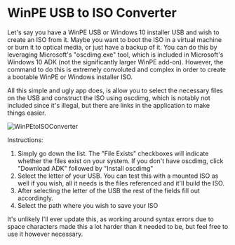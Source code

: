 # WinPE USB to ISO Converter
Let's say you have a WinPE USB or Windows 10 installer USB and wish to create an ISO from it. Maybe you want to boot the ISO in a virtual machine or burn it to
optical media, or just have a backup of it. You can do this by leveraging Microsoft's "oscdimg.exe" tool, which is included in Microsoft's Windows 10 ADK (not the significantly larger WinPE add-on). However, the command to do this is extremely convoluted and complex in order to create a bootable WinPE or Windows installer ISO.

All this simple and ugly app does, is allow you to select the necessary files on the USB and construct the ISO using oscdimg, which is notably not included since it's
illegal, but there are links in the application to make things easier.

![WinPEtoISOConverter](https://user-images.githubusercontent.com/26644134/164884690-7b6d835c-9a24-4b14-96bf-b6dab83c798a.png)

Instructions:

1. Simply go down the list. The "File Exists" checkboxes will indicate whether the files exist on your system. If you don't have oscdimg, click "Download ADK" followed by "Install oscdimg"
2. Select the letter of your USB. You can test this with a mounted ISO as well if you wish, all it needs is the files referenced and it'll build the ISO.
3. After selecting the letter of the USB the rest of the fields fill out accordingly.
4. Select the path where you wish to save your ISO

It's unlikely I'll ever update this, as working around syntax errors due to space characters made this a lot harder than it needed to be, but feel free to use it however necessary.
